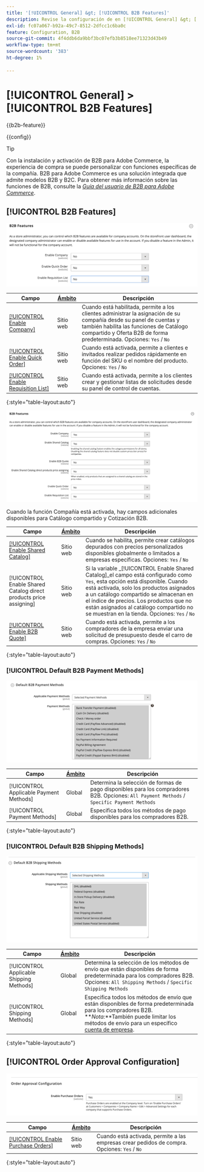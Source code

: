```yaml
---
title: '[!UICONTROL General] &gt; [!UICONTROL B2B Features]'
description: Revise la configuración de en [!UICONTROL General] &gt; [!UICONTROL B2B Features] de la administración de Commerce.
exl-id: fc07a067-b92a-49c7-8512-2dfcc1c6ba0c
feature: Configuration, B2B
source-git-commit: 4f4ddb6da9bbf3bc07efb3b8518ee71323d43b49
workflow-type: tm+mt
source-wordcount: '383'
ht-degree: 1%

---
```


# [!UICONTROL General] > [!UICONTROL B2B Features]

{{b2b-feature}}

{{config}}

>[!TIP]
>
>Con la instalación y activación de B2B para Adobe Commerce, la experiencia de compra se puede personalizar con funciones específicas de la compañía. B2B para Adobe Commerce es una solución integrada que admite modelos B2B y B2C. Para obtener más información sobre las funciones de B2B, consulte la [_Guía del usuario de B2B para Adobe Commerce_](https://experienceleague.adobe.com/docs/commerce-admin/b2b/introduction.html).

## [!UICONTROL B2B Features]

![Funciones B2B](./assets/b2b-features.png)<!-- zoom -->

| Campo | [Ámbito](../../getting-started/websites-stores-views.md#scope-settings) | Descripción |
|------- |----------------------------------------------------------------------- |------------ |
| [[!UICONTROL Enable Company]](../../b2b/account-companies.md) | Sitio web | Cuando está habilitada, permite a los clientes administrar la asignación de su compañía desde su panel de cuentas y también habilita las funciones de Catálogo compartido y Oferta B2B de forma predeterminada. Opciones: `Yes` / `No` |
| [[!UICONTROL Enable Quick Order]](../../b2b/quick-order.md) | Sitio web | Cuando está activada, permite a clientes e invitados realizar pedidos rápidamente en función del SKU o el nombre del producto. Opciones: `Yes` / `No` |
| [[!UICONTROL Enable Requisition List]](../../b2b/configure-requisition-lists.md) | Sitio web | Cuando está activada, permite a los clientes crear y gestionar listas de solicitudes desde su panel de control de cuentas. |

{:style=&quot;table-layout:auto&quot;}

![Funciones B2B con empresas y catálogos compartidos activados](./assets/b2b-features-company-enabled.png)<!-- zoom -->

Cuando la función Compañía está activada, hay campos adicionales disponibles para Catálogo compartido y Cotización B2B.

| Campo | [Ámbito](../../getting-started/websites-stores-views.md#scope-settings) | Descripción |
|------- |----------------------------------------------------------------------- |------------ |
| [[!UICONTROL Enable Shared Catalog]](../../b2b/catalog-shared.md) | Sitio web | Cuando se habilita, permite crear catálogos depurados con precios personalizados disponibles globalmente o limitados a empresas específicas. Opciones: `Yes` / `No` |
| [!UICONTROL Enable Shared Catalog direct products price assigning] | Sitio web | Si la variable _[!UICONTROL Enable Shared Catalog]_el campo está configurado como `Yes`, esta opción está disponible. Cuando está activada, solo los productos asignados a un catálogo compartido se almacenan en el índice de precios. Los productos que no están asignados al catálogo compartido no se muestran en la tienda. Opciones: `Yes` / `No` |
| [[!UICONTROL Enable B2B Quote]](../../b2b/configure-quotes.md) | Sitio web | Cuando está activada, permite a los compradores de la empresa enviar una solicitud de presupuesto desde el carro de compras. Opciones: `Yes` / `No` |

{:style=&quot;table-layout:auto&quot;}

### [!UICONTROL Default B2B Payment Methods]

![Configuración B2B: configuración de método de pago por defecto](./assets/b2b-features-default-payment-methods.png)<!-- zoom -->

| Campo | [Ámbito](../../getting-started/websites-stores-views.md#scope-settings) | Descripción |
|------- |----------------------------------------------------------------------- |------------ |
| [!UICONTROL Applicable Payment Methods] | Global | Determina la selección de formas de pago disponibles para los compradores B2B. Opciones: `All Payment Methods` / `Specific Payment Methods` |
| [!UICONTROL Payment Methods] | Global | Especifica todos los métodos de pago disponibles para los compradores B2B. |

{:style=&quot;table-layout:auto&quot;}

### [!UICONTROL Default B2B Shipping Methods]

![Configuración B2B: métodos de envío predeterminados](./assets/b2b-features-shipping-methods.png)<!-- zoom -->

| Campo | [Ámbito](../../getting-started/websites-stores-views.md#scope-settings) | Descripción |
|------- |----------------------------------------------------------------------- |------------ |
| [!UICONTROL Applicable Shipping Methods] | Global | Determina la selección de los métodos de envío que están disponibles de forma predeterminada para los compradores B2B. Opciones: `All Shipping Methods` / `Specific Shipping Methods` |
| [!UICONTROL Shipping Methods] | Global | Especifica todos los métodos de envío que están disponibles de forma predeterminada para los compradores B2B. <br/>**_Nota:_**También puede limitar los métodos de envío para un específico [cuenta de empresa](../../b2b/account-companies.md). |

{:style=&quot;table-layout:auto&quot;}

## [!UICONTROL Order Approval Configuration]

![Funciones B2B: Configuración de aprobación de pedidos](./assets/b2b-features-order-approval.png)<!-- zoom -->

| Campo | [Ámbito](../../getting-started/websites-stores-views.md#scope-settings) | Descripción |
|------- |----------------------------------------------------------------------- |------------ |
| [[!UICONTROL Enable Purchase Orders]](../../stores-purchase/purchase-order.md) | Sitio web | Cuando está activada, permite a las empresas crear pedidos de compra. Opciones: `Yes` / `No` |

{:style=&quot;table-layout:auto&quot;}


